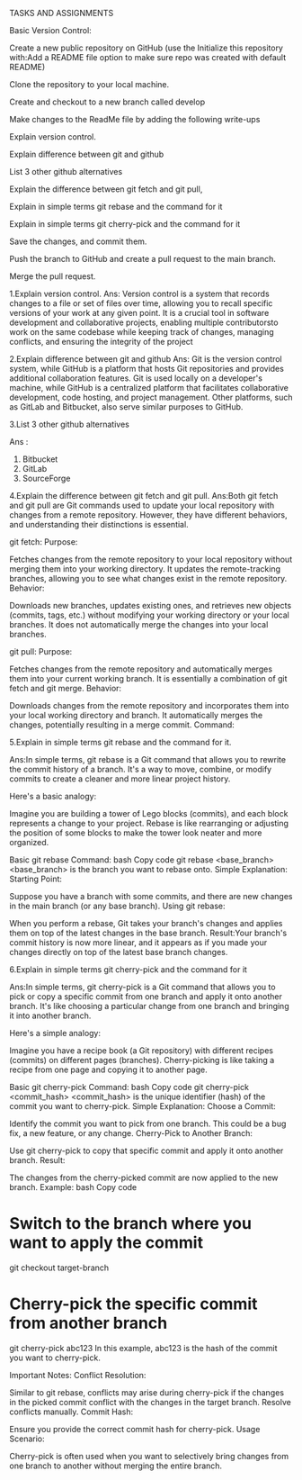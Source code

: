 


TASKS AND ASSIGNMENTS


Basic Version Control:

Create a new public repository on GitHub (use the Initialize this repository with:Add a README file option to make sure repo was created with default README)

Clone the repository to your local machine.

Create and checkout to a new branch called develop

Make changes to the ReadMe file by adding the following write-ups

Explain version control.

Explain difference between git and github

List 3 other github alternatives

Explain the difference between git fetch and git pull,

Explain in simple terms git rebase and the command for it

Explain in simple terms git cherry-pick and the command for it

Save the changes, and commit them.

Push the branch to GitHub and create a pull request to the main branch.

Merge the pull request.






1.Explain version control.
Ans:
Version control is a system that records changes to a file or
set of files over time, allowing you to recall specific versions
of your work at any given point. It is a crucial tool in software 
development and collaborative projects, enabling multiple contributorsto work on 
the same codebase while keeping track of changes, managing conflicts, 
and ensuring the integrity of the project



2.Explain difference between git and github
Ans: Git is the version control system, while GitHub 
is a platform that hosts Git repositories and provides
 additional collaboration features. Git is used locally 
on a developer's machine, while GitHub is a centralized 
platform that facilitates collaborative development, code hosting, 
and project management. Other platforms, such as GitLab and Bitbucket, 
also serve similar purposes to GitHub.

3.List 3 other github alternatives

Ans :
 1. Bitbucket
 2. GitLab
 3. SourceForge

4.Explain the difference between git fetch and git pull.
Ans:Both git fetch and git pull are Git commands used to update your local repository 
with changes from a remote repository. However, they have different behaviors, 
and understanding their distinctions is essential.

git fetch:
Purpose:

Fetches changes from the remote repository to your local repository without merging them into your working directory.
It updates the remote-tracking branches, allowing you to see what changes exist in the remote repository.
Behavior:

Downloads new branches, updates existing ones, and retrieves new objects 
(commits, tags, etc.) without modifying your working directory or your local branches.
It does not automatically merge the changes into your local branches.


git pull:
Purpose:

Fetches changes from the remote repository and automatically merges them into your current working branch.
It is essentially a combination of git fetch and git merge.
Behavior:

Downloads changes from the remote repository and incorporates them into your local working directory and branch.
It automatically merges the changes, potentially resulting in a merge commit.
Command:









5.Explain in simple terms git rebase and the command for it.

Ans:In simple terms, git rebase is a Git command that allows you to rewrite the commit history
 of a branch. It's a way to move, combine, or modify commits to create a cleaner and more linear project history.

Here's a basic analogy:

Imagine you are building a tower of Lego blocks (commits), and each block represents a change to your project. 
Rebase is like rearranging or adjusting the position of some blocks to make the tower look neater and more organized.

Basic git rebase Command:
bash
Copy code
git rebase <base_branch>
<base_branch> is the branch you want to rebase onto.
Simple Explanation:
Starting Point:

Suppose you have a branch with some commits, and there are new
 changes in the main branch (or any base branch).
Using git rebase:

When you perform a rebase, Git takes your branch's changes and applies
 them on top of the latest changes in the base branch.
Result:Your branch's commit history is now more linear, and it appears
 as if you made your changes directly on top of the latest base branch changes.








6.Explain in simple terms git cherry-pick and the command for it 

Ans:In simple terms, git cherry-pick is a Git command that allows you to pick or copy a specific commit 
from one branch and apply it onto another branch. It's like choosing a particular change from one
 branch and bringing it into another branch.

Here's a simple analogy:

Imagine you have a recipe book (a Git repository) with different recipes (commits) on different pages (branches). 
Cherry-picking is like taking a recipe from one page and copying it to another page.

Basic git cherry-pick Command:
bash
Copy code
git cherry-pick <commit_hash>
<commit_hash> is the unique identifier (hash) of the commit you want to cherry-pick.
Simple Explanation:
Choose a Commit:

Identify the commit you want to pick from one branch. This could be a bug fix, a new feature, or any change.
Cherry-Pick to Another Branch:

Use git cherry-pick to copy that specific commit and apply it onto another branch.
Result:

The changes from the cherry-picked commit are now applied to the new branch.
Example:
bash
Copy code
# Switch to the branch where you want to apply the commit
git checkout target-branch

# Cherry-pick the specific commit from another branch
git cherry-pick abc123
In this example, abc123 is the hash of the commit you want to cherry-pick.

Important Notes:
Conflict Resolution:

Similar to git rebase, conflicts may arise during cherry-pick if the 
changes in the picked commit conflict with the changes in the target branch. Resolve conflicts manually.
Commit Hash:

Ensure you provide the correct commit hash for cherry-pick.
Usage Scenario:

Cherry-pick is often used when you want to selectively bring changes 
from one branch to another without merging the entire branch.


